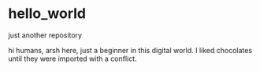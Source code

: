 # hello_world
just another repository

hi humans,
arsh here, just a beginner in this digital world. 
I liked chocolates until they were imported with a conflict. 
